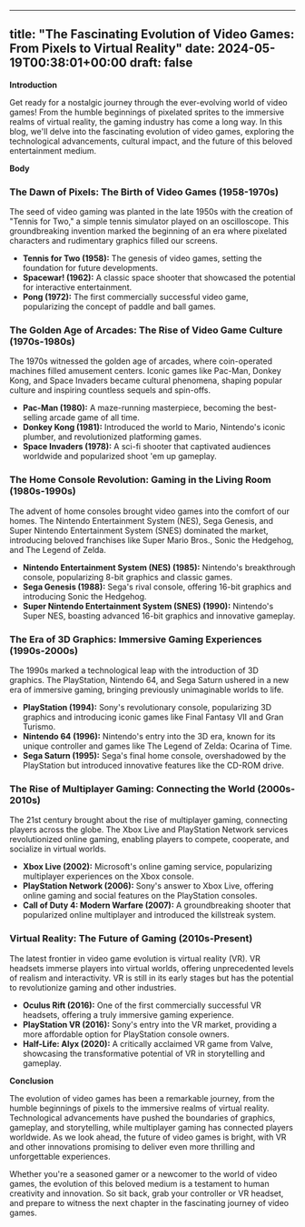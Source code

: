 
---
title: "The Fascinating Evolution of Video Games: From Pixels to Virtual Reality"
date: 2024-05-19T00:38:01+00:00
draft: false
---

**Introduction**

Get ready for a nostalgic journey through the ever-evolving world of video games! From the humble beginnings of pixelated sprites to the immersive realms of virtual reality, the gaming industry has come a long way. In this blog, we'll delve into the fascinating evolution of video games, exploring the technological advancements, cultural impact, and the future of this beloved entertainment medium.

**Body**

### The Dawn of Pixels: The Birth of Video Games (1958-1970s)

The seed of video gaming was planted in the late 1950s with the creation of "Tennis for Two," a simple tennis simulator played on an oscilloscope. This groundbreaking invention marked the beginning of an era where pixelated characters and rudimentary graphics filled our screens.

- **Tennis for Two (1958):** The genesis of video games, setting the foundation for future developments.
- **Spacewar! (1962):** A classic space shooter that showcased the potential for interactive entertainment.
- **Pong (1972):** The first commercially successful video game, popularizing the concept of paddle and ball games.

### The Golden Age of Arcades: The Rise of Video Game Culture (1970s-1980s)

The 1970s witnessed the golden age of arcades, where coin-operated machines filled amusement centers. Iconic games like Pac-Man, Donkey Kong, and Space Invaders became cultural phenomena, shaping popular culture and inspiring countless sequels and spin-offs.

- **Pac-Man (1980):** A maze-running masterpiece, becoming the best-selling arcade game of all time.
- **Donkey Kong (1981):** Introduced the world to Mario, Nintendo's iconic plumber, and revolutionized platforming games.
- **Space Invaders (1978):** A sci-fi shooter that captivated audiences worldwide and popularized shoot 'em up gameplay.

### The Home Console Revolution: Gaming in the Living Room (1980s-1990s)

The advent of home consoles brought video games into the comfort of our homes. The Nintendo Entertainment System (NES), Sega Genesis, and Super Nintendo Entertainment System (SNES) dominated the market, introducing beloved franchises like Super Mario Bros., Sonic the Hedgehog, and The Legend of Zelda.

- **Nintendo Entertainment System (NES) (1985):** Nintendo's breakthrough console, popularizing 8-bit graphics and classic games.
- **Sega Genesis (1988):** Sega's rival console, offering 16-bit graphics and introducing Sonic the Hedgehog.
- **Super Nintendo Entertainment System (SNES) (1990):** Nintendo's Super NES, boasting advanced 16-bit graphics and innovative gameplay.

### The Era of 3D Graphics: Immersive Gaming Experiences (1990s-2000s)

The 1990s marked a technological leap with the introduction of 3D graphics. The PlayStation, Nintendo 64, and Sega Saturn ushered in a new era of immersive gaming, bringing previously unimaginable worlds to life.

- **PlayStation (1994):** Sony's revolutionary console, popularizing 3D graphics and introducing iconic games like Final Fantasy VII and Gran Turismo.
- **Nintendo 64 (1996):** Nintendo's entry into the 3D era, known for its unique controller and games like The Legend of Zelda: Ocarina of Time.
- **Sega Saturn (1995):** Sega's final home console, overshadowed by the PlayStation but introduced innovative features like the CD-ROM drive.

### The Rise of Multiplayer Gaming: Connecting the World (2000s-2010s)

The 21st century brought about the rise of multiplayer gaming, connecting players across the globe. The Xbox Live and PlayStation Network services revolutionized online gaming, enabling players to compete, cooperate, and socialize in virtual worlds.

- **Xbox Live (2002):** Microsoft's online gaming service, popularizing multiplayer experiences on the Xbox console.
- **PlayStation Network (2006):** Sony's answer to Xbox Live, offering online gaming and social features on the PlayStation consoles.
- **Call of Duty 4: Modern Warfare (2007):** A groundbreaking shooter that popularized online multiplayer and introduced the killstreak system.

### Virtual Reality: The Future of Gaming (2010s-Present)

The latest frontier in video game evolution is virtual reality (VR). VR headsets immerse players into virtual worlds, offering unprecedented levels of realism and interactivity. VR is still in its early stages but has the potential to revolutionize gaming and other industries.

- **Oculus Rift (2016):** One of the first commercially successful VR headsets, offering a truly immersive gaming experience.
- **PlayStation VR (2016):** Sony's entry into the VR market, providing a more affordable option for PlayStation console owners.
- **Half-Life: Alyx (2020):** A critically acclaimed VR game from Valve, showcasing the transformative potential of VR in storytelling and gameplay.

**Conclusion**

The evolution of video games has been a remarkable journey, from the humble beginnings of pixels to the immersive realms of virtual reality. Technological advancements have pushed the boundaries of graphics, gameplay, and storytelling, while multiplayer gaming has connected players worldwide. As we look ahead, the future of video games is bright, with VR and other innovations promising to deliver even more thrilling and unforgettable experiences.

Whether you're a seasoned gamer or a newcomer to the world of video games, the evolution of this beloved medium is a testament to human creativity and innovation. So sit back, grab your controller or VR headset, and prepare to witness the next chapter in the fascinating journey of video games.